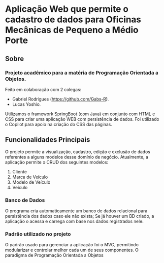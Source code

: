 # Aplicação Web que permite o cadastro de dados para Oficinas Mecânicas de Pequeno a Médio Porte

## Sobre
### Projeto acadêmico para a matéria de Programação Orientada a Objetos.
Feito em colaboração com 2 colegas:

  - Gabriel Rodrigues (https://github.com/Gabs-R).
  - Lucas Yoshio.

Utilizamos o framework SpringBoot (com Java) em conjunto com HTML e CSS para criar uma aplicação WEB com persistência de dados.
Foi utilizado o Copilot para apoio na criação do CSS das páginas.

## Funcionalidades Principais
O projeto permite a visualização, cadastro, edição e exclusão de dados referentes a alguns modelos desse domínio de negócio.
  Atualmente, a aplicação permite o CRUD dos seguintes modelos:
  1) Cliente
  2) Marca de Veículo
  3) Modelo de Veículo
  4) Veículo

### Banco de Dados
O programa cria automaticamente um banco de dados relacional para persistência dos dados caso ele não exista;
Se já houver um BD criado, a aplicação o acessa e carrega com base nos dados registrados nele.

### Padrão utilizado no projeto
O padrão usado para gerenciar a aplicação foi o MVC, permitindo modularizar e controlar melhor cada um de seus componentes.
O paradigma de Programação Orientada a Objetos 

